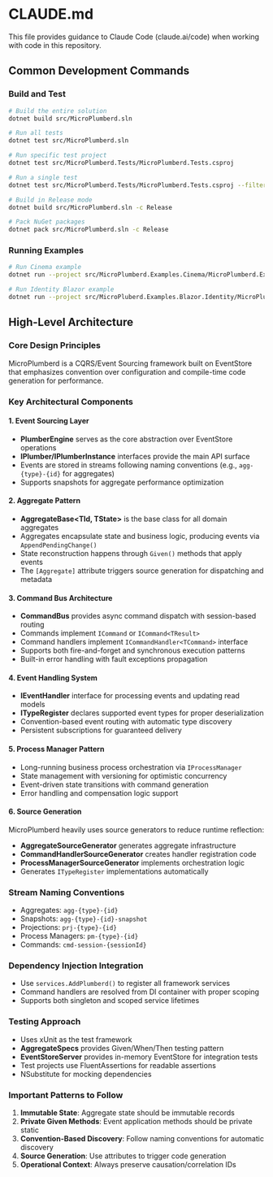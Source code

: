 # CLAUDE.md

This file provides guidance to Claude Code (claude.ai/code) when working with code in this repository.

## Common Development Commands

### Build and Test
```bash
# Build the entire solution
dotnet build src/MicroPlumberd.sln

# Run all tests
dotnet test src/MicroPlumberd.sln

# Run specific test project
dotnet test src/MicroPlumberd.Tests/MicroPlumberd.Tests.csproj

# Run a single test
dotnet test src/MicroPlumberd.Tests/MicroPlumberd.Tests.csproj --filter "FullyQualifiedName~TestName"

# Build in Release mode
dotnet build src/MicroPlumberd.sln -c Release

# Pack NuGet packages
dotnet pack src/MicroPlumberd.sln -c Release
```

### Running Examples
```bash
# Run Cinema example
dotnet run --project src/MicroPlumberd.Examples.Cinema/MicroPlumberd.Examples.Cinema.csproj

# Run Identity Blazor example
dotnet run --project src/MicroPluberd.Examples.Blazor.Identity/MicroPluberd.Examples.Blazor.Identity.csproj
```

## High-Level Architecture

### Core Design Principles
MicroPlumberd is a CQRS/Event Sourcing framework built on EventStore that emphasizes convention over configuration and compile-time code generation for performance.

### Key Architectural Components

#### 1. Event Sourcing Layer
- **PlumberEngine** serves as the core abstraction over EventStore operations
- **IPlumber/IPlumberInstance** interfaces provide the main API surface
- Events are stored in streams following naming conventions (e.g., `agg-{type}-{id}` for aggregates)
- Supports snapshots for aggregate performance optimization

#### 2. Aggregate Pattern
- **AggregateBase<TId, TState>** is the base class for all domain aggregates
- Aggregates encapsulate state and business logic, producing events via `AppendPendingChange()`
- State reconstruction happens through `Given()` methods that apply events
- The `[Aggregate]` attribute triggers source generation for dispatching and metadata

#### 3. Command Bus Architecture
- **CommandBus** provides async command dispatch with session-based routing
- Commands implement `ICommand` or `ICommand<TResult>`
- Command handlers implement `ICommandHandler<TCommand>` interface
- Supports both fire-and-forget and synchronous execution patterns
- Built-in error handling with fault exceptions propagation

#### 4. Event Handling System
- **IEventHandler** interface for processing events and updating read models
- **ITypeRegister** declares supported event types for proper deserialization
- Convention-based event routing with automatic type discovery
- Persistent subscriptions for guaranteed delivery

#### 5. Process Manager Pattern
- Long-running business process orchestration via `IProcessManager`
- State management with versioning for optimistic concurrency
- Event-driven state transitions with command generation
- Error handling and compensation logic support

#### 6. Source Generation
MicroPlumberd heavily uses source generators to reduce runtime reflection:
- **AggregateSourceGenerator** generates aggregate infrastructure
- **CommandHandlerSourceGenerator** creates handler registration code
- **ProcessManagerSourceGenerator** implements orchestration logic
- Generates `ITypeRegister` implementations automatically

### Stream Naming Conventions
- Aggregates: `agg-{type}-{id}`
- Snapshots: `agg-{type}-{id}-snapshot`
- Projections: `prj-{type}-{id}`
- Process Managers: `pm-{type}-{id}`
- Commands: `cmd-session-{sessionId}`

### Dependency Injection Integration
- Use `services.AddPlumberd()` to register all framework services
- Command handlers are resolved from DI container with proper scoping
- Supports both singleton and scoped service lifetimes

### Testing Approach
- Uses xUnit as the test framework
- **AggregateSpecs<T>** provides Given/When/Then testing pattern
- **EventStoreServer** provides in-memory EventStore for integration tests
- Test projects use FluentAssertions for readable assertions
- NSubstitute for mocking dependencies

### Important Patterns to Follow
1. **Immutable State**: Aggregate state should be immutable records
2. **Private Given Methods**: Event application methods should be private static
3. **Convention-Based Discovery**: Follow naming conventions for automatic discovery
4. **Source Generation**: Use attributes to trigger code generation
5. **Operational Context**: Always preserve causation/correlation IDs